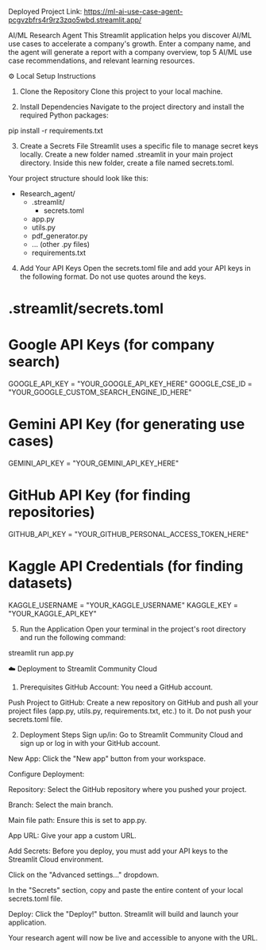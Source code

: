 Deployed Project Link: https://ml-ai-use-case-agent-pcgvzbfrs4r9rz3zqo5wbd.streamlit.app/

AI/ML Research Agent
This Streamlit application helps you discover AI/ML use cases to accelerate a company's growth. Enter a company name, and the agent will generate a report with a company overview, top 5 AI/ML use case recommendations, and relevant learning resources.

⚙️ Local Setup Instructions
1. Clone the Repository
Clone this project to your local machine.

2. Install Dependencies
Navigate to the project directory and install the required Python packages:

pip install -r requirements.txt

3. Create a Secrets File
Streamlit uses a specific file to manage secret keys locally. Create a new folder named .streamlit in your main project directory. Inside this new folder, create a file named secrets.toml.

Your project structure should look like this:

- Research_agent/
  - .streamlit/
    - secrets.toml
  - app.py
  - utils.py
  - pdf_generator.py
  - ... (other .py files)
  - requirements.txt

4. Add Your API Keys
Open the secrets.toml file and add your API keys in the following format. Do not use quotes around the keys.

# .streamlit/secrets.toml

# Google API Keys (for company search)
GOOGLE_API_KEY = "YOUR_GOOGLE_API_KEY_HERE"
GOOGLE_CSE_ID = "YOUR_GOOGLE_CUSTOM_SEARCH_ENGINE_ID_HERE"

# Gemini API Key (for generating use cases)
GEMINI_API_KEY = "YOUR_GEMINI_API_KEY_HERE"

# GitHub API Key (for finding repositories)
GITHUB_API_KEY = "YOUR_GITHUB_PERSONAL_ACCESS_TOKEN_HERE"

# Kaggle API Credentials (for finding datasets)
KAGGLE_USERNAME = "YOUR_KAGGLE_USERNAME"
KAGGLE_KEY = "YOUR_KAGGLE_API_KEY"

5. Run the Application
Open your terminal in the project's root directory and run the following command:

streamlit run app.py

☁️ Deployment to Streamlit Community Cloud
1. Prerequisites
GitHub Account: You need a GitHub account.

Push Project to GitHub: Create a new repository on GitHub and push all your project files (app.py, utils.py, requirements.txt, etc.) to it. Do not push your secrets.toml file.

2. Deployment Steps
Sign up/in: Go to Streamlit Community Cloud and sign up or log in with your GitHub account.

New App: Click the "New app" button from your workspace.

Configure Deployment:

Repository: Select the GitHub repository where you pushed your project.

Branch: Select the main branch.

Main file path: Ensure this is set to app.py.

App URL: Give your app a custom URL.

Add Secrets: Before you deploy, you must add your API keys to the Streamlit Cloud environment.

Click on the "Advanced settings..." dropdown.

In the "Secrets" section, copy and paste the entire content of your local secrets.toml file.

Deploy: Click the "Deploy!" button. Streamlit will build and launch your application.

Your research agent will now be live and accessible to anyone with the URL.